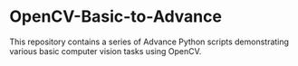 # OpenCV-Basic-to-Advance
This repository contains a series of Advance Python scripts demonstrating various basic computer vision tasks using OpenCV.
